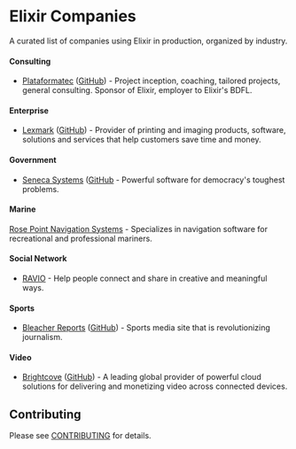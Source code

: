 # Elixir Companies

A curated list of companies using Elixir in production, organized by industry.

#### Consulting

+ [Plataformatec](http://plataformatec.com.br/) ([GitHub](https://github.com/plataformatec)) - Project inception, coaching, tailored projects, general consulting.  Sponsor of Elixir, employer to Elixir's BDFL.

#### Enterprise

+ [Lexmark](https://www.lexmark.com) ([GitHub](https://github.com/OpenAperture)) - Provider of printing and imaging products, software, solutions and services that help customers save time and money.

#### Government

* [Seneca Systems](http://seneca.systems/) ([GitHub](https://github.com/SenecaSystems) - Powerful software for democracy's toughest problems.

#### Marine

[Rose Point Navigation Systems](http://www.rosepointnav.com/) - Specializes in navigation software for recreational and professional mariners.

#### Social Network

* [RAVIO](rav.io) - Help people connect and share in creative and meaningful ways.

#### Sports

* [Bleacher Reports](http://bleacherreport.com/) ([GitHub](https://github.com/br)) - Sports media site that is revolutionizing journalism.

#### Video

* [Brightcove](http://brightcove.com) ([GitHub](https://github.com/brightcove)) - A leading global provider of powerful cloud solutions for delivering and monetizing video across connected devices.

## Contributing

Please see [CONTRIBUTING](CONTRIBUTING.md) for details.
